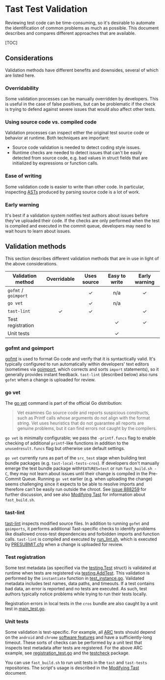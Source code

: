 # Tast Test Validation

Reviewing test code can be time-consuming, so it's desirable to automate the
identification of common problems as much as possible. This document describes
and compares different approaches that are available.

[TOC]

## Considerations

Validation methods have different benefits and downsides, several of which are
listed here.

### Overridability

Some validation processes can be manually overridden by developers. This is
useful in the case of false positives, but can be problematic if the check is
trying to defend against severe issues that would also affect other tests.

### Using source code vs. compiled code

Validation processes can inspect either the original test source code or
behavior at runtime. Both techniques are important:

*   Source code validation is needed to detect coding style issues.
*   Runtime checks are needed to detect issues that can't be easily detected
    from source code, e.g. bad values in struct fields that are initialized by
    expressions or function calls.

### Ease of writing

Some validation code is easier to write than other code. In particular,
inspecting [ASTs] produced by parsing source code is a lot of work.

[ASTs]: https://en.wikipedia.org/wiki/Abstract_syntax_tree

### Early warning

It's best if a validation system notifies test authors about issues before
they've uploaded their code. If the checks are only performed when the test is
compiled and executed in the commit queue, developers may need to wait hours to
learn about issues.

## Validation methods

This section describes different validation methods that are in use in light of
the above considerations.

| Validation method    | Overridable | Uses source | Easy to write | Early warning |
|----------------------|:-----------:|:-----------:|:-------------:|:-------------:|
| `gofmt` / `goimport` |             |      ✓      |      n/a      |       ✓       |
| `go vet`             |             |      ✓      |      n/a      |               |
| `tast-lint`          |      ✓      |      ✓      |               |       ✓       |
| Test registration    |             |             |       ✓       |       ✓       |
| Unit tests           |             |             |       ✓       |               |

### gofmt and goimport

[gofmt] is used to format Go code and verify that it is syntactically valid.
It's typically configured to run automatically within developers' text editors
(sometimes via [goimport], which corrects and sorts `import` statements), so it
generally provides instant feedback. `tast-lint` (described below) also runs
`gofmt` when a change is uploaded for review.

[gofmt]: https://golang.org/cmd/gofmt/
[goimport]: https://godoc.org/golang.org/x/tools/cmd/goimports

### go vet

The [go vet] command is part of the official Go distribution:

> Vet examines Go source code and reports suspicious constructs, such as Printf
> calls whose arguments do not align with the format string. Vet uses heuristics
> that do not guarantee all reports are genuine problems, but it can find errors
> not caught by the compilers.

`go vet` is minimally configurable; we pass the `-printf.funcs` flag to enable
checking of additional `printf`-like functions in addition to the
`unusedresult.funcs` flag but otherwise use default settings.

`go vet` currently runs as part of the `src_test` stage when building test
bundle packages (e.g. `tast-local-tests-cros`). If developers don't manually
emerge the test bundle package with`FEATURES=test` or run `fast_build.sh -C`,
they may not learn about issues until their change is compiled in the Pre-Commit
Queue. Running `go vet` earlier (e.g. when uploading the change) seems
challenging since it expects to be able to resolve imports and therefore can't
be easily run outside the chroot. See [issue 888259] for further discussion, and
see also [Modifying Tast] for information about `fast_build.sh`.

[go vet]: https://golang.org/cmd/vet/
[issue 888259]: https://crbug.com/888259
[Modifying Tast]: modifying_tast.md

### tast-lint

[tast-lint] inspects modified source files. In addition to running `gofmt` and
`goimports`, it performs additional Tast-specific checks to identify problems
like disallowed cross-test dependencies and forbidden imports and function
calls. `tast-lint` is compiled and executed by [run_lint.sh], which is executed
by [PRESUBMIT.cfg] when a change is uploaded for review.

[tast-lint]: https://chromium.googlesource.com/chromiumos/platform/tast/+/refs/heads/main/cmd/tast-lint
[run_lint.sh]: https://chromium.googlesource.com/chromiumos/platform/tast/+/HEAD/tools/run_lint.sh
[PRESUBMIT.cfg]: https://chromium.googlesource.com/chromiumos/platform/tast/+/HEAD/PRESUBMIT.cfg

### Test registration

Some test metadata (as specified via the [testing.Test] struct) is validated at
runtime when tests are registered via [testing.AddTest]. This validation is
performed by the `instantiate` function in [test_instance.go]. Validated metadata
includes test names, data paths, and timeouts. If a test contains bad data, an
error is reported and no tests are executed. As such, test authors typically
notice problems while trying to run their tests locally.

Registration errors in local tests in the `cros` bundle are also caught by a
unit test in [main_test.go].

[testing.Test]: https://godoc.org/chromium.googlesource.com/chromiumos/platform/tast.git/src/go.chromium.org/tast/core/testing#Test
[testing.AddTest]: https://godoc.org/chromium.googlesource.com/chromiumos/platform/tast.git/src/go.chromium.org/tast/core/testing#AddTest
[test_instance.go]: https://chromium.googlesource.com/chromiumos/platform/tast/+/HEAD/src/go.chromium.org/tast/core/internal/testing/test_instance.go
[main_test.go]: https://chromium.googlesource.com/chromiumos/platform/tast-tests/+/HEAD/src/go.chromium.org/tast-tests/cros/local/bundles/cros/main_test.go

### Unit tests

Some validation is test-specific. For example, all [ARC] tests should depend on
the `android` and `chrome` [software features] and have a sufficiently-long
timeout. These sorts of checks can be performed by a unit test that inspects
test metadata after tests are registered. For the above ARC example, see
[registration_test.go] and the [testcheck] package.

You can use `fast_build.sh` to run unit tests in the `tast` and `tast-tests`
repositories. The script's usage is described in the [Modifying Tast] document.

[ARC]: https://developer.android.com/topic/arc/
[software features]: test_dependencies.md
[registration_test.go]: https://chromium.googlesource.com/chromiumos/platform/tast-tests/+/HEAD/src/go.chromium.org/tast-tests/cros/local/bundles/cros/arc/registration_test.go
[testcheck]: https://godoc.org/chromium.googlesource.com/chromiumos/platform/tast.git/src/go.chromium.org/tast/core/testing/testcheck

